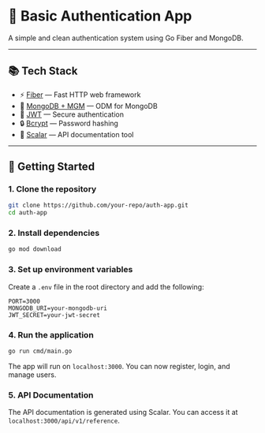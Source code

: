 # 🌿 Basic Authentication App

A simple and clean authentication system using Go Fiber and MongoDB.

---

## 📚 Tech Stack

- ⚡ [Fiber](https://gofiber.io/) — Fast HTTP web framework
- 🍃 [MongoDB + MGM](https://github.com/kamva/mgm) — ODM for MongoDB
- 🔐 [JWT](https://jwt.io/) — Secure authentication
- 🔒 [Bcrypt](https://pkg.go.dev/golang.org/x/crypto/bcrypt) — Password hashing
- 📘 [Scalar](https://scalar.com/) — API documentation tool

---

## 🚀 Getting Started

### 1. Clone the repository

```bash
git clone https://github.com/your-repo/auth-app.git
cd auth-app
```

### 2. Install dependencies

```bash
go mod download
```

### 3. Set up environment variables

Create a `.env` file in the root directory and add the following:

```env
PORT=3000
MONGODB_URI=your-mongodb-uri
JWT_SECRET=your-jwt-secret
```

### 4. Run the application

```bash
go run cmd/main.go
```

The app will run on `localhost:3000`. You can now register, login, and manage users.

### 5. API Documentation

The API documentation is generated using Scalar. You can access it at `localhost:3000/api/v1/reference`.
